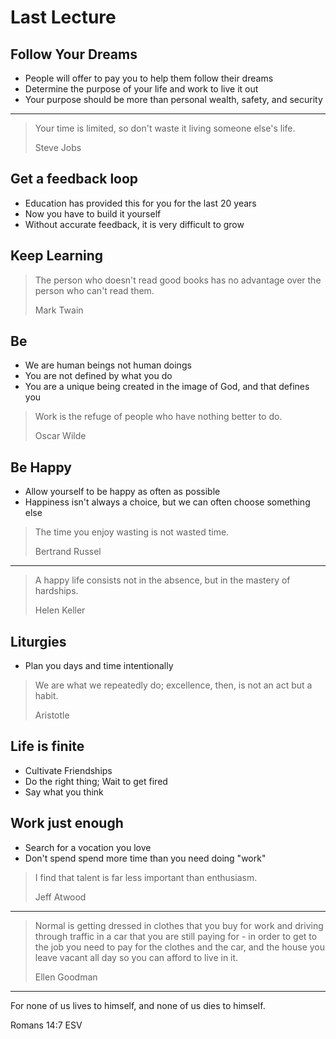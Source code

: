 Last Lecture
============

Follow Your Dreams
------------------

- People will offer to pay you to help them follow their dreams
- Determine the purpose of your life and work to live it out
- Your purpose should be more than personal wealth, safety, and security

---

> Your time is limited, so don't waste it living someone else's life.
>
> Steve Jobs

Get a feedback loop
-------------------

- Education has provided this for you for the last 20 years
- Now you have to build it yourself
- Without accurate feedback, it is very difficult to grow

Keep Learning
-------------

> The person who doesn't read good books has no advantage over the person who can't read them.
> 
> Mark Twain 

Be
-----

- We are human beings not human doings
- You are not defined by what you do
- You are a unique being created in the image of God, and that defines you

> Work is the refuge of people who have nothing better to do.
> 
> Oscar Wilde 

Be Happy
--------

- Allow yourself to be happy as often as possible
- Happiness isn't always a choice, but we can often choose something else

> The time you enjoy wasting is not wasted time.
>
> Bertrand Russel

---

> A happy life consists not in the absence, but in the mastery of hardships.
> 
> Helen Keller

Liturgies
---------

- Plan you days and time intentionally

> We are what we repeatedly do; excellence, then, is not an act but a habit.
>
> Aristotle

Life is finite
--------------

- Cultivate Friendships
- Do the right thing; Wait to get fired
- Say what you think

Work just enough
----------------

- Search for a vocation you love
- Don't spend spend more time than you need doing "work"

> I find that talent is far less important than enthusiasm.
> 
> Jeff Atwood

---

> Normal is getting dressed in clothes that you buy for work and driving through traffic in a car that you are still paying for - in order to get to the job you need to pay for the clothes and the car, and the house you leave vacant all day so you can afford to live in it.
> 
> Ellen Goodman 

---

For none of us lives to himself, and none of us dies to himself.

Romans 14:7 ESV